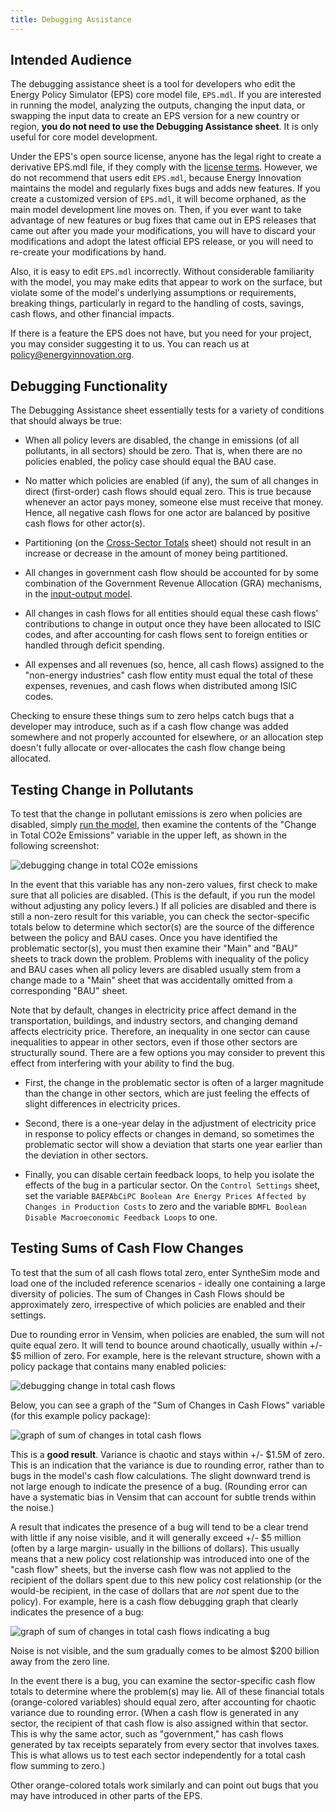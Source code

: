 ```yaml
---
title: Debugging Assistance
---
```


## Intended Audience

The debugging assistance sheet is a tool for developers who edit the Energy Policy Simulator (EPS) core model file, `EPS.mdl`.  If you are interested in running the model, analyzing the outputs, changing the input data, or swapping the input data to create an EPS version for a new country or region, **you do not need to use the Debugging Assistance sheet**.  It is only useful for core model development.

Under the EPS's open source license, anyone has the legal right to create a derivative EPS.mdl file, if they comply with the [license terms](software-license).  However, we do not recommend that users edit `EPS.mdl`, because Energy Innovation maintains the model and regularly fixes bugs and adds new features.  If you create a customized version of `EPS.mdl`, it will become orphaned, as the main model development line moves on.  Then, if you ever want to take advantage of new features or bug fixes that came out in EPS releases that came out after you made your modifications, you will have to discard your modifications and adopt the latest official EPS release, or you will need to re-create your modifications by hand.

Also, it is easy to edit `EPS.mdl` incorrectly.  Without considerable familiarity with the model, you may make edits that appear to work on the surface, but violate some of the model's underlying assumptions or requirements, breaking things, particularly in regard to the handling of costs, savings, cash flows, and other financial impacts.

If there is a feature the EPS does not have, but you need for your project, you may consider suggesting it to us.  You can reach us at policy@energyinnovation.org.

## Debugging Functionality

The Debugging Assistance sheet essentially tests for a variety of conditions that should always be true:

- When all policy levers are disabled, the change in emissions (of all pollutants, in all sectors) should be zero.  That is, when there are no policies enabled, the policy case should equal the BAU case.

- No matter which policies are enabled (if any), the sum of all changes in direct (first-order) cash flows should equal zero.  This is true because whenever an actor pays money, someone else must receive that money.  Hence, all negative cash flows for one actor are balanced by positive cash flows for other actor(s).

- Partitioning (on the [Cross-Sector Totals](cross-sector-totals) sheet) should not result in an increase or decrease in the amount of money being partitioned.

- All changes in government cash flow should be accounted for by some combination of the Government Revenue Allocation (GRA) mechanisms, in the [input-output model](io-model).

- All changes in cash flows for all entities should equal these cash flows' contributions to change in output once they have been allocated to ISIC codes, and after accounting for cash flows sent to foreign entities or handled through deficit spending.

- All expenses and all revenues (so, hence, all cash flows) assigned to the "non-energy industries" cash flow entity must equal the total of these expenses, revenues, and cash flows when distributed among ISIC codes.

Checking to ensure these things sum to zero helps catch bugs that a developer may introduce, such as if a cash flow change was added somewhere and not properly accounted for elsewhere, or an allocation step doesn't fully allocate or over-allocates the cash flow change being allocated.

## Testing Change in Pollutants

To test that the change in pollutant emissions is zero when policies are disabled, simply [run the model](running-the-model), then examine the contents of the "Change in Total CO2e Emissions" variable in the upper left, as shown in the following screenshot:

![debugging change in total CO2e emissions](/img/debugging-assistance-ChngTotEmis.png)

In the event that this variable has any non-zero values, first check to make sure that all policies are disabled.  (This is the default, if you run the model without adjusting any policy levers.)  If all policies are disabled and there is still a non-zero result for this variable, you can check the sector-specific totals below to determine which sector(s) are the source of the difference between the policy and BAU cases.  Once you have identified the problematic sector(s), you must then examine their "Main" and "BAU" sheets to track down the problem.  Problems with inequality of the policy and BAU cases when all policy levers are disabled usually stem from a change made to a "Main" sheet that was accidentally omitted from a corresponding "BAU" sheet.

Note that by default, changes in electricity price affect demand in the transportation, buildings, and industry sectors, and changing demand affects electricity price.  Therefore, an inequality in one sector can cause inequalities to appear in other sectors, even if those other sectors are structurally sound.  There are a few options you may consider to prevent this effect from interfering with your ability to find the bug.

- First, the change in the problematic sector is often of a larger magnitude than the change in other sectors, which are just feeling the effects of slight differences in electricity prices.

- Second, there is a one-year delay in the adjustment of electricity price in response to policy effects or changes in demand, so sometimes the problematic sector will show a deviation that starts one year earlier than the deviation in other sectors.

- Finally, you can disable certain feedback loops, to help you isolate the effects of the bug in a particular sector.  On the `Control Settings` sheet, set the variable `BAEPAbCiPC Boolean Are Energy Prices Affected by Changes in Production Costs` to zero and the variable `BDMFL Boolean Disable Macroeconomic Feedback Loops` to one.

## Testing Sums of Cash Flow Changes

To test that the sum of all cash flows total zero, enter SyntheSim mode and load one of the included reference scenarios - ideally one containing a large diversity of policies.  The sum of Changes in Cash Flows should be approximately zero, irrespective of which policies are enabled and their settings.

Due to rounding error in Vensim, when policies are enabled, the sum will not quite equal zero.  It will tend to bounce around chaotically, usually within +/- $5 million of zero.  For example, here is the relevant structure, shown with a policy package that contains many enabled policies:

![debugging change in total cash flows](/img/debugging-assistance-ChngTotCash.png)

Below, you can see a graph of the "Sum of Changes in Cash Flows" variable (for this example policy package):

![graph of sum of changes in total cash flows](/img/debugging-assistance-CashGraph.png)

This is a **good result**.  Variance is chaotic and stays within +/- $1.5M of zero.  This is an indication that the variance is due to rounding error, rather than to bugs in the model's cash flow calculations.  The slight downward trend is not large enough to indicate the presence of a bug.  (Rounding error can have a systematic bias in Vensim that can account for subtle trends within the noise.)

A result that indicates the presence of a bug will tend to be a clear trend with little if any noise visible, and it will generally exceed +/- $5 million (often by a large margin- usually in the billions of dollars).  This usually means that a new policy cost relationship was introduced into one of the "cash flow" sheets, but the inverse cash flow was not applied to the recipient of the dollars spent due to this new policy cost relationship (or the would-be recipient, in the case of dollars that are _not_ spent due to the policy).  For example, here is a cash flow debugging graph that clearly indicates the presence of a bug:

![graph of sum of changes in total cash flows indicating a bug](/img/debugging-assistance-CashGraphWithBug.png)

Noise is not visible, and the sum gradually comes to be almost $200 billion away from the zero line.

In the event there is a bug, you can examine the sector-specific cash flow totals to determine where the problem(s) may lie.  All of these financial totals (orange-colored variables) should equal zero, after accounting for chaotic variance due to rounding error.  (When a cash flow is generated in any sector, the recipient of that cash flow is also assigned within that sector.  This is why the same actor, such as "government," has cash flows generated by tax receipts separately from every sector that involves taxes.  This is what allows us to test each sector independently for a total cash flow summing to zero.)

Other orange-colored totals work similarly and can point out bugs that you may have introduced in other parts of the EPS.
